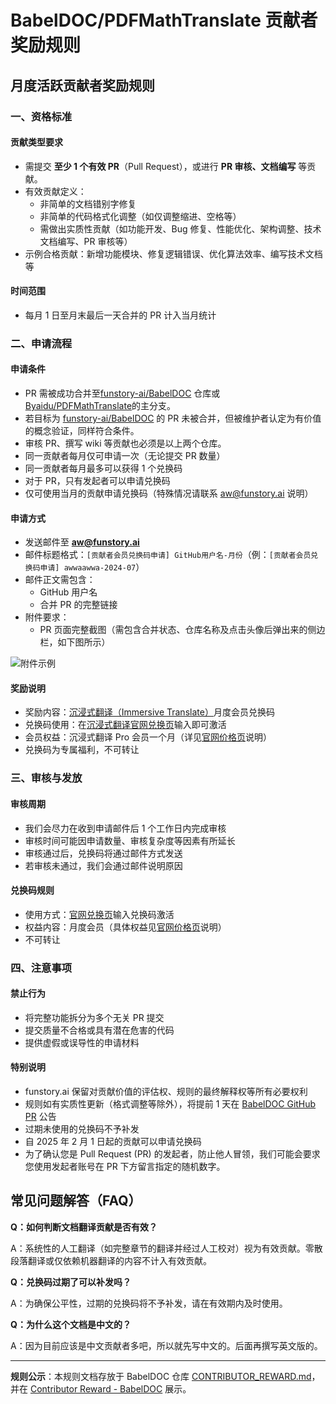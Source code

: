 # BabelDOC/PDFMathTranslate 贡献者奖励规则

## 月度活跃贡献者奖励规则

### 一、资格标准
#### **贡献类型要求**
   - 需提交 **至少 1 个有效 PR**（Pull Request），或进行 **PR 审核、文档编写** 等贡献。
   - 有效贡献定义：
     - 非简单的文档错别字修复
     - 非简单的代码格式化调整（如仅调整缩进、空格等）
     - 需做出实质性贡献（如功能开发、Bug 修复、性能优化、架构调整、技术文档编写、PR 审核等）
   - 示例合格贡献：新增功能模块、修复逻辑错误、优化算法效率、编写技术文档等

#### **时间范围**
   - 每月 1 日至月末最后一天合并的 PR 计入当月统计

### 二、申请流程
#### **申请条件**
   - PR 需被成功合并至[funstory-ai/BabelDOC](https://github.com/funstory-ai/BabelDOC/pulls) 仓库或 [Byaidu/PDFMathTranslate](https://github.com/Byaidu/PDFMathTranslate/pulls)的主分支。
   - 若目标为 [funstory-ai/BabelDOC](https://github.com/funstory-ai/BabelDOC/pulls) 的 PR 未被合并，但被维护者认定为有价值的概念验证，同样符合条件。
   - 审核 PR、撰写 wiki 等贡献也必须是以上两个仓库。
   - 同一贡献者每月仅可申请一次（无论提交 PR 数量）
   - 同一贡献者每月最多可以获得 1 个兑换码
   - 对于 PR，只有发起者可以申请兑换码
   - 仅可使用当月的贡献申请兑换码（特殊情况请联系 aw@funstory.ai 说明）

#### **申请方式**
   - 发送邮件至 **aw@funstory.ai**
   - 邮件标题格式：`[贡献者会员兑换码申请] GitHub用户名-月份`（例：`[贡献者会员兑换码申请] awwaawwa-2024-07`）
   - 邮件正文需包含：
     - GitHub 用户名
     - 合并 PR 的完整链接
   - 附件要求：
     - PR 页面完整截图（需包含合并状态、仓库名称及点击头像后弹出来的侧边栏，如下图所示）

![附件示例](https://s.immersivetranslate.com/assets/r2-uploads/images/babeldoc-contributor_reward_example.png)

#### **奖励说明**
   - 奖励内容：[沉浸式翻译（Immersive Translate）](https://immersivetranslate.com/zh-Hans/pricing/)月度会员兑换码
   - 兑换码使用：在[沉浸式翻译官网兑换页](https://immersivetranslate.com/zh-Hans/exchange)输入即可激活
   - 会员权益：沉浸式翻译 Pro 会员一个月（详见[官网价格页](https://immersivetranslate.com/zh-Hans/pricing/)说明）
   - 兑换码为专属福利，不可转让

### 三、审核与发放
#### **审核周期**
   - 我们会尽力在收到申请邮件后 1 个工作日内完成审核
   - 审核时间可能因申请数量、审核复杂度等因素有所延长
   - 审核通过后，兑换码将通过邮件方式发送
   - 若审核未通过，我们会通过邮件说明原因

#### **兑换码规则**
   - 使用方式：[官网兑换页](https://immersivetranslate.com/zh-Hans/exchange)输入兑换码激活
   - 权益内容：月度会员（具体权益见[官网价格页](https://immersivetranslate.com/zh-Hans/pricing/)说明）
   - 不可转让

### 四、注意事项
#### **禁止行为**
   - 将完整功能拆分为多个无关 PR 提交
   - 提交质量不合格或具有潜在危害的代码
   - 提供虚假或误导性的申请材料

#### **特别说明**
   - funstory.ai 保留对贡献价值的评估权、规则的最终解释权等所有必要权利
   - 规则如有实质性更新（格式调整等除外），将提前 1 天在 [BabelDOC GitHub PR](https://github.com/funstory-ai/BabelDOC/pulls) 公告
   - 过期未使用的兑换码不予补发
   - 自 2025 年 2 月 1 日起的贡献可以申请兑换码
   - 为了确认您是 Pull Request (PR) 的发起者，防止他人冒领，我们可能会要求您使用发起者账号在 PR 下方留言指定的随机数字。

## 常见问题解答（FAQ）

**Q：如何判断文档翻译贡献是否有效？**

A：系统性的人工翻译（如完整章节的翻译并经过人工校对）视为有效贡献。零散段落翻译或仅依赖机器翻译的内容不计入有效贡献。

**Q：兑换码过期了可以补发吗？**

   A：为确保公平性，过期的兑换码将不予补发，请在有效期内及时使用。

**Q：为什么这个文档是中文的？**

A：因为目前应该是中文贡献者多吧，所以就先写中文的。后面再撰写英文版的。

---
**规则公示**：本规则文档存放于 BabelDOC 仓库 [CONTRIBUTOR_REWARD.md](https://github.com/funstory-ai/BabelDOC/blob/main/docs/CONTRIBUTOR_REWARD.md)，并在 [Contributor Reward - BabelDOC](https://funstory-ai.github.io/BabelDOC/CONTRIBUTOR_REWARD/) 展示。
